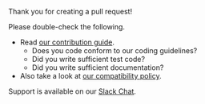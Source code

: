 Thank you for creating a pull request!

Please double-check the following.

- Read [our contribution guide](http://docs.chainer.org/en/stable/contribution.html).
  - Does you code conform to our coding guidelines?
  - Did you write sufficient test code?
  - Did you write sufficient documentation?
- Also take a look at [our compatibility policy](http://docs.chainer.org/en/stable/compatibility.html).

Support is available on our [Slack Chat](https://bit.ly/chainer-slack).
